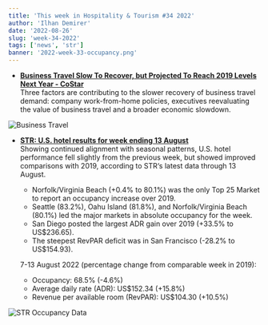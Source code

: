 ```yaml
---
title: 'This week in Hospitality & Tourism #34 2022'
author: 'Ilhan Demirer'
date: '2022-08-26'
slug: 'week-34-2022'
tags: ['news', 'str']
banner: '2022-week-33-occupancy.png'
---
```

- **[Business Travel Slow To Recover, but Projected To Reach 2019 Levels Next Year - CoStar](https://www.hotelnewsresource.com/article122313.html)**  
  Three factors are contributing to the slower recovery of business travel demand: company work-from-home policies, executives reevaluating the value of business travel and a broader economic slowdown.

![Business Travel](/images/blogimages/2022-week-34-business-travel-chart.jpg)  

- **[STR: U.S. hotel results for week ending 13 August](https://str.com/press-release/str-us-hotel-results-week-ending-13-august)**  
  Showing continued alignment with seasonal patterns, U.S. hotel performance fell slightly from the previous week, but showed improved comparisons with 2019, according to STR‘s latest data through 13 August.

  - Norfolk/Virginia Beach (+0.4% to 80.1%) was the only Top 25 Market to report an occupancy increase over 2019.
  - Seattle (83.2%), Oahu Island (81.8%), and Norfolk/Virginia Beach (80.1%) led the major markets in absolute occupancy for the week.
  - San Diego posted the largest ADR gain over 2019 (+33.5% to US$236.65).
  - The steepest RevPAR deficit was in San Francisco (-28.2% to US$154.93).

  7-13 August 2022 (percentage change from comparable week in 2019):

  - Occupancy: 68.5% (-4.6%)
  - Average daily rate (ADR): US$152.34 (+15.8%)
  - Revenue per available room (RevPAR): US$104.30 (+10.5%)

![STR Occupancy Data](/images/blogimages/2022-week-33-occupancy.png)
